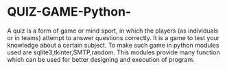 # QUIZ-GAME-Python-
A quiz is a form of game or mind sport, in which the players (as individuals or in teams) attempt to answer questions correctly. It is a game to test your knowledge about a certain subject. To make such game in python modules used are sqlite3,tkinter,SMTP,random. This modules provide many function which can be used for  better designing and execution of program.

